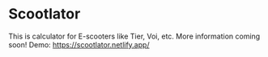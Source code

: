 # Scootlator
This is calculator for E-scooters like Tier, Voi, etc. More information coming soon!
Demo: https://scootlator.netlify.app/
